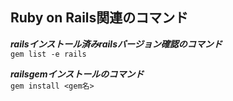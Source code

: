 ## Ruby on Rails関連のコマンド

***railsインストール済みrailsバージョン確認のコマンド***  
`gem list -e rails`  
  

***railsgemインストールのコマンド***  
`gem install <gem名>`  
  
